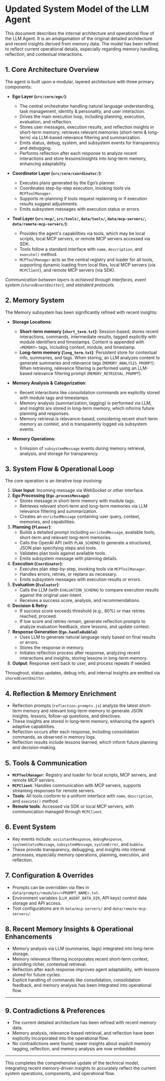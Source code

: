 # Updated System Model of the LLM Agent

This document describes the internal architecture and operational flow of the LLM Agent. It is an amalgamation of the original detailed architecture and recent insights derived from memory data. The model has been refined to reflect current operational details, especially regarding memory handling, reflection, and contextual interactions.

## 1. Core Architecture Overview

The agent is built upon a modular, layered architecture with three primary components:

*   **Ego Layer (`src/core/ego/`)**:  
    - The central orchestrator handling natural language understanding, task management, identity & personality, and user interaction.  
    - Drives the main execution loop, including planning, execution, evaluation, and reflection.  
    - Stores user messages, execution results, and reflection insights in short-term memory; retrieves relevant memories (short-term & long-term) via LLM-based relevance filtering and summarization.  
    - Emits status, debug, system, and subsystem events for transparency and debugging.  
    - Performs reflection after each response to analyze recent interactions and store lessons/insights into long-term memory, enhancing adaptability.  

*   **Coordinator Layer (`src/core/coordinator/`)**:  
    - Executes plans generated by the Ego’s planner.  
    - Coordinates step-by-step execution, invoking tools via `MCPToolManager`.  
    - Supports re-planning if tools request replanning or if execution results suggest adjustments.  
    - Emits subsystem messages with execution status or errors.

*   **Tool Layer (`src/mcp/`, `src/tools/`, `data/tools/`, `data/mcp-servers/`, `data/remote-mcp-servers/`)**:  
    - Provides the agent's capabilities via tools, which may be local scripts, local MCP servers, or remote MCP servers accessed via SDK.  
    - Tools follow a standard interface with `name`, `description`, and `execute()` method.  
    - `MCPToolManager` acts as the central registry and loader for all tools, supporting dynamic loading from local files, local MCP servers (via `MCPClient`), and remote MCP servers (via SDK).  

*Communication between layers is achieved through interfaces, event system (`sharedEventEmitter`), and standard protocols.*

## 2. Memory System

The Memory subsystem has been significantly refined with recent insights:

* **Storage Locations**:  
    - **Short-term memory (`short_term.txt`)**: Session-based, stores recent interactions, commands, intermediate results, tagged explicitly with module identifiers and timestamps. Content is appended with `<MEMORY>` tags, including context, module, and timestamp.  
    - **Long-term memory (`long_term.txt`)**: Persistent store for contextual info, summaries, and tags. When storing, an LLM analyzes content to generate summaries and relevance tags (`MEMORY_ANALYSIS_PROMPT`). When retrieving, relevance filtering is performed using an LLM-based relevance filtering prompt (`MEMORY_RETRIEVAL_PROMPT`).  

* **Memory Analysis & Categorization**:  
    - Recent interactions like consolidation commands are explicitly stored with module tags and timestamps.  
    - Memory analysis (summarization, tagging) is performed via LLM, and insights are stored in long-term memory, which informs future planning and responses.  
    - Memory retrieval is relevance-based, considering recent short-term memory as context, and is transparently logged via subsystem events.

* **Memory Operations**:  
    - Emission of `subsystemMessage` events during memory retrieval, analysis, and storage for transparency.

## 3. System Flow & Operational Loop

The core operation is an iterative loop involving:

1. **User Input**: Incoming message via WebSocket or other interface.  
2. **Ego Processing (`Ego.processMessage`)**:  
    - Stores message in short-term memory with module tags.  
    - Retrieves relevant short-term and long-term memories via LLM relevance filtering and summarization.  
    - Creates an `enrichedMessage` containing user query, context, memories, and capabilities.  
3. **Planning (`Planner`)**:  
    - Builds a detailed prompt including `enrichedMessage`, available tools, short-term and relevant long-term memories.  
    - Calls the OpenAI API (with `PLAN_SCHEMA`) to generate a structured, JSON plan specifying steps and tools.  
    - Validates plan tools against available tools.  
    - Emits subsystem message with planning details.  
4. **Execution (`Coordinator`)**:  
    - Executes plan step-by-step, invoking tools via `MCPToolManager`.  
    - Handles errors, retries, or replans as necessary.  
    - Emits subsystem messages with execution results or errors.  
5. **Evaluation (`Evaluator`)**:  
    - Calls the LLM (with `EVALUATION_SCHEMA`) to compare execution results against the original user intent.  
    - Receives a success score, analysis, and recommendations.  
6. **Decision & Retry**:  
    - If success score exceeds threshold (e.g., 80%) or max retries reached, proceed.  
    - If low score and retries remain, generate reflection prompts to analyze evaluation feedback, store lessons, and update context.  
7. **Response Generation (`Ego.handleBubble`)**:  
    - Uses LLM to generate natural language reply based on final results or errors.  
    - Stores the response in memory.  
    - Initiates reflection process after response, analyzing recent interactions and insights, storing lessons in long-term memory.  
8. **Output**: Response sent back to user, and process repeats if needed.

Throughout, status updates, debug info, and internal insights are emitted via `sharedEventEmitter`.

## 4. Reflection & Memory Enrichment

- Reflection prompts (`reflection-prompts.js`) analyze the latest short-term memory and relevant long-term memory to generate JSON insights, lessons, follow-up questions, and directives.  
- These insights are stored in long-term memory, enhancing the agent’s adaptive capabilities.  
- Reflection occurs after each response, including consolidation commands, as observed in memory logs.  
- Reflection results include lessons learned, which inform future planning and decision-making.

## 5. Tools & Communication

- **`MCPToolManager`**: Registry and loader for local scripts, MCP servers, and remote MCP servers.  
- **`MCPClient`**: Handles communication with MCP servers, supports streaming responses for remote servers.  
- **Tools**: All tools conform to a uniform interface with `name`, `description`, and `execute()` method.  
- **Remote tools**: Accessed via SDK or local MCP servers, with communication managed through `MCPClient`.

## 6. Event System

- Key events include: `assistantResponse`, `debugResponse`, `systemStatusMessage`, `subsystemMessage`, `systemError`, and `bubble`.  
- These provide transparency, debugging, and insights into internal processes, especially memory operations, planning, execution, and reflection.

## 7. Configuration & Overrides

- Prompts can be overridden via files in `data/prompts/<module>/<PROMPT_NAME>.txt`.  
- Environment variables (`LLM_AGENT_DATA_DIR`, API keys) control data storage and API access.  
- Tool configurations are in `data/mcp-servers/` and `data/remote-mcp-servers/`.

## 8. Recent Memory Insights & Operational Enhancements

- Memory analysis via LLM (summaries, tags) integrated into long-term storage.  
- Memory relevance filtering incorporates recent short-term context, providing richer, contextual retrieval.  
- Reflection after each response improves agent adaptability, with lessons stored for future cycles.  
- Explicit handling of commands like consolidation, consolidation feedback, and memory analysis has been integrated into operational flow.

---

## 9. Contradictions & Preferences

- The current detailed architecture has been refined with recent memory data.  
- Memory analysis, relevance-based retrieval, and reflection have been explicitly incorporated into the operational flow.  
- No contradictions were found; newer insights about explicit memory tagging, reflection, and memory analysis are now embedded.

---

This completes the comprehensive update of the technical model, integrating recent memory-driven insights to accurately reflect the current system operations, components, and operational flow.